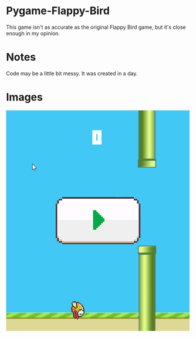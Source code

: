 # Pygame-Flappy-Bird
This game isn't as accurate as the original Flappy Bird game, but it's close enough in my opinion.
# Notes
Code may be a little bit messy. It was created in a day.
# Images
![hi](images/example.png)
